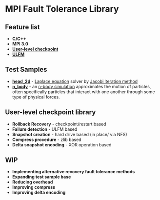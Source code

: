 #  MPI Fault Tolerance Library
## Feature list
+ **C/C++**
+ **MPI 3.0**
+ [**User-level checkpoint**](https://github.com/54markov/mpi_fault_tolerance/tree/master/src/ulcp_lib "link to source files")
+ [**ULFM**](http://fault-tolerance.org/category/ulfm/ "official site ULFM")

## Test Samples
+ [**head_2d**](https://github.com/54markov/mpi_fault_tolerance/tree/master/tests/heat_2d "link to source files") - [Laplace equation](https://en.wikipedia.org/wiki/Laplace%27s_equation "wiki Laplace equation") solver by [Jacobi iteration method](https://en.wikipedia.org/wiki/Jacobi_method "wiki Jacobi iteration method")
+ [**n_body**](https://github.com/54markov/mpi_fault_tolerance/tree/master/tests/nbody "link to source files") - an [n-body simulation](https://en.wikipedia.org/wiki/N-body_simulation "wiki N-body simulation") approximates the motion of particles, often specifically particles that interact with one another through some type of physical forces.

## User-level checkpoint library
+ **Rollback Recovery** - checkpoint/restart based 
+ **Failure	detection** - ULFM based
+ **Snapshot creation** - hard drive based (in place/ via NFS)
+ **Compress procedure** - zlib based
+ **Delta snapshot encoding** - XOR operation based

## WIP
+ **Implementing alternative recovery fault tolerance methods**
+ **Expanding test sample base**
+ **Reducing overhead**
+ **Improving compress**
+ **Improving delta encoding**
